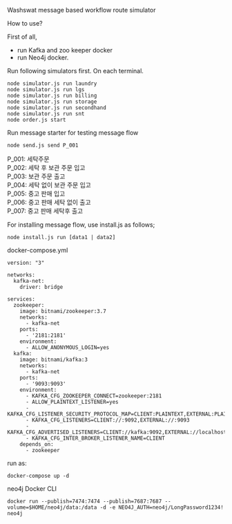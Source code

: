 Washswat message based workflow route simulator<br>

How to use?<br>

First of all, 
- run Kafka and zoo keeper docker<br>
- run Neo4j docker.<br>

Run following simulators first. On each terminal.<br>

~~~
node simulator.js run laundry
node simulator.js run lgs
node simulator.js run billing
node simulator.js run storage
node simulator.js run secondhand
node simulator.js run snt
node order.js start
~~~

Run message starter for testing message flow<br>

~~~
node send.js send P_001
~~~

P_001: 세탁주문<br>
P_002: 세탁 후 보관 주문 입고<bR>
P_003: 보관 주문 출고<br>
P_004: 세탁 없이 보관 주문 입고<br>
P_005: 중고 판매 입고<br>
P_006: 중고 판매 세탁 없이 출고<br>
P_007: 중고 판매 세탁후 출고<br>

For installing message flow, use install.js as follows;
~~~
node install.js run [data1 | data2] 
~~~


docker-compose.yml
~~~
version: "3"

networks:
  kafka-net:
    driver: bridge

services:
  zookeeper:
    image: bitnami/zookeeper:3.7
    networks:
      - kafka-net
    ports:
      - '2181:2181'
    environment:
      - ALLOW_ANONYMOUS_LOGIN=yes
  kafka:
    image: bitnami/kafka:3
    networks:
      - kafka-net
    ports:
      - '9093:9093'
    environment:
      - KAFKA_CFG_ZOOKEEPER_CONNECT=zookeeper:2181
      - ALLOW_PLAINTEXT_LISTENER=yes
      - KAFKA_CFG_LISTENER_SECURITY_PROTOCOL_MAP=CLIENT:PLAINTEXT,EXTERNAL:PLAINTEXT
      - KAFKA_CFG_LISTENERS=CLIENT://:9092,EXTERNAL://:9093
      - KAFKA_CFG_ADVERTISED_LISTENERS=CLIENT://kafka:9092,EXTERNAL://localhost:9093
      - KAFKA_CFG_INTER_BROKER_LISTENER_NAME=CLIENT
    depends_on:
      - zookeeper

~~~
run as: 
~~~
docker-compose up -d
~~~


neo4j Docker CLI
~~~
docker run --publish=7474:7474 --publish=7687:7687 --volume=$HOME/neo4j/data:/data -d -e NEO4J_AUTH=neo4j/LongPassword1234! neo4j
~~~
